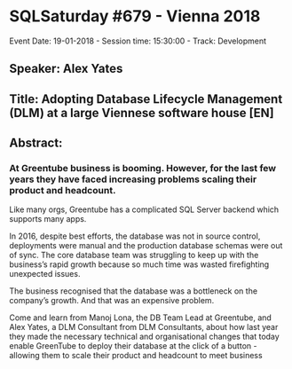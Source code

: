 # SQLSaturday #679 - Vienna 2018
Event Date: 19-01-2018 - Session time: 15:30:00 - Track: Development
## Speaker: Alex Yates
## Title: Adopting Database Lifecycle Management (DLM) at a large Viennese software house [EN]
## Abstract:
### At Greentube business is booming. However, for the last few years they have faced increasing problems scaling their product and headcount.

Like many orgs, Greentube has a complicated SQL Server backend which supports many apps.

In 2016, despite best efforts, the database was not in source control, deployments were manual and the production database schemas were out of sync. The core database team was struggling to keep up with the business’s rapid growth because so much time was wasted firefighting unexpected issues.

The business recognised that the database was a bottleneck on the company’s growth. And that was an expensive problem.

Come and learn from Manoj Lona, the DB Team Lead at Greentube, and Alex Yates, a DLM Consultant from DLM Consultants, about how last year they made the necessary technical and organisational changes that today enable GreenTube to deploy their database at the click of a button - allowing them to scale their product and headcount to meet business
